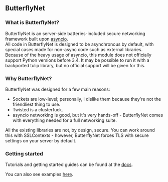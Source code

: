 ## ButterflyNet

### What is ButterflyNet?

ButterflyNet is an server-side batteries-included secure networking framework built upon [asyncio](https://docs.python.org/3/library/asyncio.html).  
All code in ButterflyNet is designed to be asynchronous by default, with special cases made for non-async code such as external libraries.  
Because of the heavy usage of asyncio, this module does not officially support Python versions before 3.4. It may be possible to run it with a backported tulip library, but no official support will be given for this.

### Why ButterflyNet?

ButterflyNet was designed for a few main reasons:
  
  - Sockets are low-level; personally, I dislike them because they're not the friendliest thing to use.
  - Twisted is a clusterfuck.
  - asyncio networking is good, but it's very hands-off - ButterflyNet comes with everything needed for a full networking suite.
  
All the existing libraries are not, by design, secure. You can work around this with SSLContexts - however, ButterflyNet forces TLS with secure settings on your server by default.
  
### Getting started

Tutorials and getting started guides can be found at the [docs](https://butterflynet.veriny.tf/).

You can also see examples [here](https://github.com/SunDwarf/ButterflyNet/tree/master/examples).